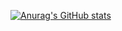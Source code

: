 [![Anurag's GitHub stats](https://github-readme-stats.vercel.app/api?username=Qraim)](https://github.com/anuraghazra/github-readme-stats)
